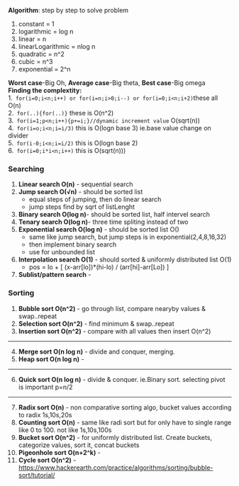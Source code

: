 **Algorithm**: step by step to solve problem

1. constant = 1   
2. logarithmic = log n   
3. linear = n   
4. linearLogarithmic = nlog n   
5. quadratic = n^2   
6. cubic = n^3   
7. exponential = 2^n 

**Worst case**-Big Oh, **Average case**-Big theta, **Best case**-Big omega  
**Finding the complextity:**  
1.``` for(i=0;i<n;i++) or for(i=n;i>0;i--) or for(i=0;i<n;i+2)```these all O(n)  
2.``` for(..){for(..)}``` these is O(n^2)  
3.``` for(i=1;p<n;i++){p+=i;}//dynamic increment value``` O(sqrt(n))  
4.``` for(i=o;i<n;i=i/3)``` this is O(logn base 3) ie.base value change on divider  
5.``` for(i-0;i<n;i=i/2)``` this is O(logn base 2)  
6.``` for(i=0;i*i<n;i++)``` this is O(sqrt(n)))

### Searching
1. **Linear search O(n)** - sequential search 
2. **Jump search O(√n)** - should be sorted list      
   - equal steps of jumping, then do linear search  
   - jump steps find by sqrt of listLenght
3. **Binary search O(log n)**- should be sorted list, half intervel search 
4. **Tenary search O(log n)**- three time spliting instead of two
5. **Exponential search O(log n)** - should be sorted list O()  
   - same like jump search, but jump steps is in exponential(2,4,8,16,32)
   - then implement binary search
   - use for unbounded list
6. **Interpolation search O(1)** - should sorted & uniformly distributed list O(1)   
   - pos = lo + [ (x-arr[lo])*(hi-lo) / (arr[hi]-arr[Lo]) ]
7. **Sublist/pattern search** -    
   
### Sorting
1. **Bubble sort O(n^2)** - go through list, compare nearyby values & swap..repeat 
2. **Selection sort O(n^2)** -  find minimum & swap..repeat 
3. **Insertion sort O(n^2)** - compare with all values then insert O(n^2)
---
4. **Merge sort O(n log n)** - divide and conquer, merging. 
5. **Heap sort O(n log n)** -  
---
6. **Quick sort O(n log n)** - divide & conquer. ie.Binary sort. selecting pivot is important p=n/2 
---
7. **Radix sort O(n)** - non comparative sorting algo, bucket values according to radix 1s,10s,20s    
8. **Counting sort O(n)** - same like radi sort but for only have to single range like 0 to 100. not like 1s,10s,100s
9. **Bucket sort O(n^2)** - for uniformly distributed list. Create buckets, categorize values, sort it, concat buckets  
10. **Pigeonhole sort O(n+2^k)** -   
11. **Cycle sort O(n^2)** -  
https://www.hackerearth.com/practice/algorithms/sorting/bubble-sort/tutorial/
